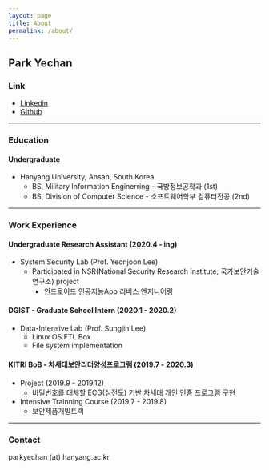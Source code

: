 ```yaml
---
layout: page
title: About
permalink: /about/
---
```


## Park Yechan

### Link

- [Linkedin](https://linkedin.com/in/parkyechan)
- [Github](https://github.com/parkyechan)

---

### Education

#### Undergraduate

- Hanyang University, Ansan, South Korea
  - BS, Military Information Enginerring - 국방정보공학과 (1st)
  - BS, Division of Computer Science - 소프트웨어학부 컴퓨터전공 (2nd)

---

 ### Work Experience

#### Undergraduate Research Assistant (2020.4 - ing)

- System Security Lab (Prof. Yeonjoon Lee)
  - Participated in NSR(National Security Research Institute, 국가보안기술연구소) project
    - 안드로이드 인공지능App 리버스 엔지니어링

#### DGIST - Graduate School Intern (2020.1 - 2020.2)

- Data-Intensive Lab (Prof. Sungjin Lee)
  - Linux OS FTL Box 
  - File system implementation

#### KITRI BoB - 차세대보안리더양성프로그램 (2019.7 - 2020.3)

- Project (2019.9 - 2019.12)
  -  비밀번호를 대체할 ECG(심전도) 기반 차세대 개인 인증 프로그램 구현
- Intensive Trainning Course (2019.7 - 2019.8)
  - 보안제품개발트랙

---

### Contact

parkyechan (at) hanyang.ac.kr

